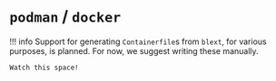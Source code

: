 # `podman` / `docker`
!!! info
	Support for generating `Containerfile`s from `blext`, for various purposes, is planned.
	For now, we suggest writing these manually.

	Watch this space!
